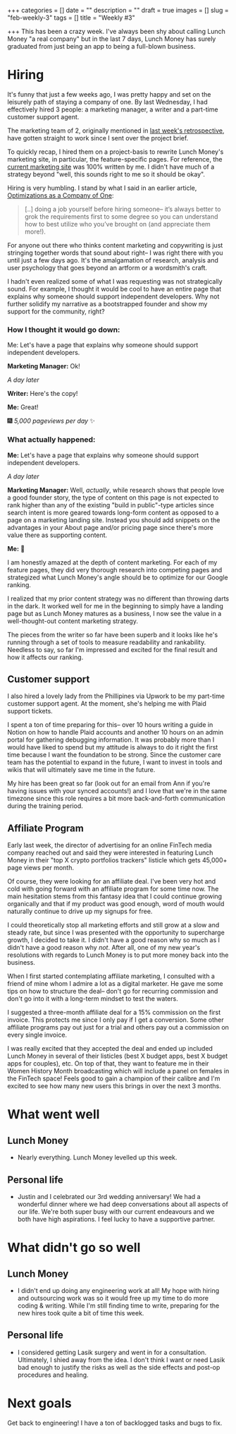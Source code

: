 +++
categories = []
date = ""
description = ""
draft = true
images = []
slug = "feb-weekly-3"
tags = []
title = "Weekly #3"

+++
This has been a crazy week. I've always been shy about calling Lunch Money "a real company" but in the last 7 days, Lunch Money has surely graduated from just being an app to being a full-blown business.

# Hiring

It's funny that just a few weeks ago, I was pretty happy and set on the leisurely path of staying a company of one. By last Wednesday, I had effectively hired 3 people: a marketing manager, a writer and a part-time customer support agent.

The marketing team of 2, originally mentioned in [last week's retrospective](https://lunchbag.ca/feb-weekly-2), have gotten straight to work since I sent over the project brief.

To quickly recap, I hired them on a project-basis to rewrite Lunch Money's marketing site, in particular, the feature-specific pages. For reference, the [current marketing site]() was 100% written by me. I didn't have much of a strategy beyond "well, this sounds right to me so it should be okay".

Hiring is very humbling. I stand by what I said in an earlier article, [Optimizations as a Company of One](https://lunchbag.ca/company-of-one):

> \[..\] doing a job yourself before hiring someone– it’s always better to grok the requirements first to some degree so you can understand how to best utilize who you’ve brought on (and appreciate them more!).

For anyone out there who thinks content marketing and copywriting is just stringing together words that sound about right– I was right there with you until just a few days ago.  It's the amalgamation of research, analysis and user psychology that goes beyond an artform or a wordsmith's craft.

I hadn't even realized some of what I was requesting was not strategically sound. For example, I thought it would be cool to have an entire page that explains why someone should support independent developers. Why not further solidify my narrative as a bootstrapped founder and show my support for the community, right?

### **How I thought it would go down:**

Me: Let's have a page that explains why someone should support independent developers.

**Marketing Manager:** Ok!

_A day later_

**Writer:** Here's the copy!

**Me:** Great!

🎆 _5,000 pageviews per day_ ✨

### **What actually happened:**

**Me:** Let's have a page that explains why someone should support independent developers.

_A day later_

**Marketing Manager:** Well, _actually_, while research shows that people love a good founder story, the type of content on this page is not expected to rank higher than any of the existing "build in public"-type articles since search intent is more geared towards long-form content as opposed to a page on a marketing landing site. Instead you should add snippets on the advantages in your About page and/or pricing page since there's more value there as supporting content.

**Me:** 🤯

I am honestly amazed at the depth of content marketing. For each of my feature pages, they did very thorough research into competing pages and strategized what Lunch Money's angle should be to optimize for our Google ranking.

I realized that my prior content strategy was no different than throwing darts in the dark. It worked well for me in the beginning to simply have a landing page but as Lunch Money matures as a business, I now see the value in a well-thought-out content marketing strategy.

The pieces from the writer so far have been superb and it looks like he's running through a set of tools to measure readability and rankability. Needless to say, so far I'm impressed and excited for the final result and how it affects our ranking.

## Customer support

I also hired a lovely lady from the Phillipines via Upwork to be my part-time customer support agent. At the moment, she's helping me with Plaid support tickets.

I spent a ton of time preparing for this– over 10 hours writing a guide in Notion on how to handle Plaid accounts and another 10 hours on an admin portal for gathering debugging information. It was probably more than I would have liked to spend but my attitude is always to do it right the first time because I want the foundation to be strong. Since the customer care team has the potential to expand in the future, I want to invest in tools and wikis that will ultimately save me time in the future.

My hire has been great so far (look out for an email from Ann if you're having issues with your synced accounts!) and I love that we're in the same timezone since this role requires a bit more back-and-forth communication during the training period.

## Affiliate Program

Early last week, the director of advertising for an online FinTech media company reached out and said they were interested in featuring Lunch Money in their "top X crypto portfolios trackers" listicle which gets 45,000+ page views per month.

Of course, they were looking for an affiliate deal. I've been very hot and cold with going forward with an affiliate program for some time now. The main hesitation stems from this fantasy idea that I could continue growing organically and that if my product was good enough, word of mouth would naturally continue to drive up my signups for free.

I could theoretically stop all marketing efforts and still grow at a slow and steady rate, but since I was presented with the opportunity to supercharge growth, I decided to take it. I didn't have a good reason why so much as I didn't have a good reason why _not_. After all, one of my new year's resolutions with regards to Lunch Money is to put more money back into the business.

When I first started contemplating affiliate marketing, I consulted with a friend of mine whom I admire a lot as a digital marketer. He gave me some tips on how to structure the deal– don't go for recurring commission and don't go into it with a long-term mindset to test the waters.

I suggested a three-month affiliate deal for a 15% commission on the first invoice. This protects me since I only pay if I get a conversion. Some other affiliate programs pay out just for a trial and others pay out a commission on every single invoice.

I was really excited that they accepted the deal and ended up included Lunch Money in several of their listicles (best X budget apps, best X budget apps for couples), etc. On top of that, they want to feature me in their Women History Month broadcasting which will include a panel on females in the FinTech space! Feels good to gain a champion of their calibre and I'm excited to see how many new users this brings in over the next 3 months.

# What went well

## Lunch Money

* Nearly everything. Lunch Money levelled up this week.

## Personal life

* Justin and I celebrated our 3rd wedding anniversary! We had a wonderful dinner where we had deep conversations about all aspects of our life. We're both super busy with our current endeavours and we both have high aspirations. I feel lucky to have a supportive partner.

# What didn't go so well

## Lunch Money

* I didn't end up doing any engineering work at all! My hope with hiring and outsourcing work was so it would free up my time to do more coding & writing. While I'm still finding time to write, preparing for the new hires took quite a bit of time this week.

## Personal life

* I considered getting Lasik surgery and went in for a consultation. Ultimately, I shied away from the idea. I don't think I want or need Lasik bad enough to justify the risks as well as the side effects and post-op procedures and healing.

# Next goals

Get back to engineering! I have a ton of backlogged tasks and bugs to fix.